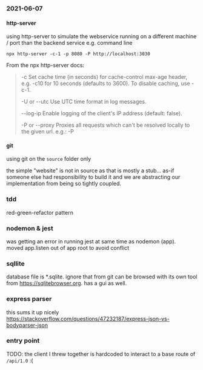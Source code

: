### 2021-06-07
#### http-server
using http-server to simulate the webservice running on a different machine / port than the backend service
e.g. command line
```
npx http-server -c-1 -p 8080 -P http://localhost:3030
``` 

From the npx http-server docs:
>-c Set cache time (in seconds) for cache-control max-age header, e.g. -c10 for 10 seconds (defaults to 3600). To disable caching, use -c-1.
>
>-U or --utc Use UTC time format in log messages.
>
>--log-ip Enable logging of the client's IP address (default: false).
>
>-P or --proxy Proxies all requests which can't be resolved locally to the given url. e.g.: -P

#### git
using git on the `source` folder only

the simple "website" is not in source as that is mostly a stub... as-if someone else had responsibility to build it and 
we are abstracting our implementation from being so tightly coupled.

### tdd
red-green-refactor pattern  

### nodemon & jest
was getting an error in running jest at same time as nodemon (app).  
moved app.listen out of app root to avoid conflict

### sqllite
database file is *.sqlite.
ignore that from git
can be browsed with its own  tool from https://sqlitebrowser.org.  has a gui as well.

### express parser
this sums it up nicely
https://stackoverflow.com/questions/47232187/express-json-vs-bodyparser-json

### entry point
TODO: the client I threw together is hardcoded to interact to a base route of `/api/1.0` :(  
